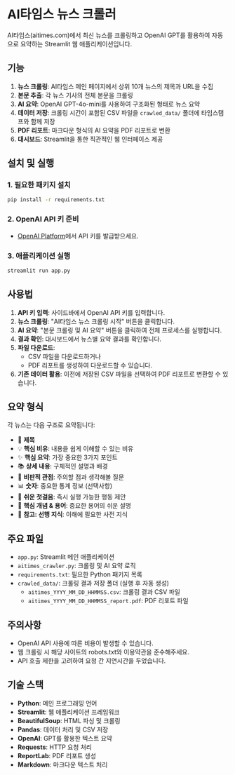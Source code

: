 # AI타임스 뉴스 크롤러

AI타임스(aitimes.com)에서 최신 뉴스를 크롤링하고 OpenAI GPT를 활용하여 자동으로 요약하는 Streamlit 웹 애플리케이션입니다.

## 기능

1. **뉴스 크롤링**: AI타임스 메인 페이지에서 상위 10개 뉴스의 제목과 URL을 수집
2. **본문 추출**: 각 뉴스 기사의 전체 본문을 크롤링
3. **AI 요약**: OpenAI GPT-4o-mini를 사용하여 구조화된 형태로 뉴스 요약
4. **데이터 저장**: 크롤링 시간이 포함된 CSV 파일을 `crawled_data/` 폴더에 타임스탬프와 함께 저장
5. **PDF 리포트**: 마크다운 형식의 AI 요약을 PDF 리포트로 변환
6. **대시보드**: Streamlit을 통한 직관적인 웹 인터페이스 제공

## 설치 및 실행

### 1. 필요한 패키지 설치
```bash
pip install -r requirements.txt
```

### 2. OpenAI API 키 준비
- [OpenAI Platform](https://platform.openai.com/api-keys)에서 API 키를 발급받으세요.

### 3. 애플리케이션 실행
```bash
streamlit run app.py
```

## 사용법

1. **API 키 입력**: 사이드바에서 OpenAI API 키를 입력합니다.
2. **뉴스 크롤링**: "AI타임스 뉴스 크롤링 시작" 버튼을 클릭합니다.
3. **AI 요약**: "본문 크롤링 및 AI 요약" 버튼을 클릭하여 전체 프로세스를 실행합니다.
4. **결과 확인**: 대시보드에서 뉴스별 요약 결과를 확인합니다.
5. **파일 다운로드**: 
   - CSV 파일을 다운로드하거나
   - PDF 리포트를 생성하여 다운로드할 수 있습니다.
6. **기존 데이터 활용**: 이전에 저장된 CSV 파일을 선택하여 PDF 리포트로 변환할 수 있습니다.

## 요약 형식

각 뉴스는 다음 구조로 요약됩니다:

- 🚀 **제목**
- 💡 **핵심 비유**: 내용을 쉽게 이해할 수 있는 비유
- ✨ **핵심 요약**: 가장 중요한 3가지 포인트
- 📚 **상세 내용**: 구체적인 설명과 배경
- 🤔 **비판적 관점**: 주의할 점과 생각해볼 질문
- 📊 **숫자**: 중요한 통계 정보 (선택사항)
- 👟 **쉬운 첫걸음**: 즉시 실행 가능한 행동 제안
- 🧩 **핵심 개념 & 용어**: 중요한 용어의 쉬운 설명
- 📖 **참고: 선행 지식**: 이해에 필요한 사전 지식

## 주요 파일

- `app.py`: Streamlit 메인 애플리케이션
- `aitimes_crawler.py`: 크롤링 및 AI 요약 로직
- `requirements.txt`: 필요한 Python 패키지 목록
- `crawled_data/`: 크롤링 결과 저장 폴더 (실행 후 자동 생성)
  - `aitimes_YYYY_MM_DD_HHMMSS.csv`: 크롤링 결과 CSV 파일
  - `aitimes_YYYY_MM_DD_HHMMSS_report.pdf`: PDF 리포트 파일

## 주의사항

- OpenAI API 사용에 따른 비용이 발생할 수 있습니다.
- 웹 크롤링 시 해당 사이트의 robots.txt와 이용약관을 준수해주세요.
- API 호출 제한을 고려하여 요청 간 지연시간을 두었습니다.

## 기술 스택

- **Python**: 메인 프로그래밍 언어
- **Streamlit**: 웹 애플리케이션 프레임워크
- **BeautifulSoup**: HTML 파싱 및 크롤링
- **Pandas**: 데이터 처리 및 CSV 저장
- **OpenAI**: GPT를 활용한 텍스트 요약
- **Requests**: HTTP 요청 처리
- **ReportLab**: PDF 리포트 생성
- **Markdown**: 마크다운 텍스트 처리
